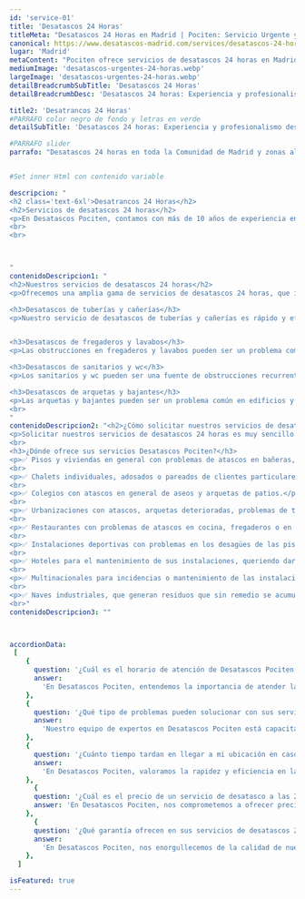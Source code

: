 ```yaml
---
id: 'service-01'
title: 'Desatascos 24 Horas'
titleMeta: "Desatascos 24 Horas en Madrid | Pociten: Servicio Urgente y Eficaz "
canonical: https://www.desatascos-madrid.com/services/desatascos-24-horas
lugar: 'Madrid'
metaContent: "Pociten ofrece servicios de desatascos 24 horas en Madrid. Respuesta urgente y eficaz a emergencias. Tu solución de confianza. Llámanos al 647 376 782"
mediumImage: 'desatascos-urgentes-24-horas.webp'
largeImage: 'desatascos-urgentes-24-horas.webp'
detailBreadcrumbSubTitle: 'Desatascos 24 Horas'
detailBreadcrumbDesc: 'Desatascos 24 horas: Experiencia y profesionalismo desde Desatascos Pociten'

title2: 'Desatrancos 24 Horas'
#PARRAFO color negro de fondo y letras en verde
detailSubTitle: 'Desatascos 24 horas: Experiencia y profesionalismo desde Desatascos Pociten'

#PARRAFO slider
parrafo: "Desatascos 24 horas en toda la Comunidad de Madrid y zonas aledañas"


#Set inner Html con contenido variable

descripcion: "
<h2 class='text-6xl'>Desatrancos 24 Horas</h2>
<h2>Servicios de desatascos 24 horas</h2>
<p>En Desatascos Pociten, contamos con más de 10 años de experiencia en servicios de pocería y <a href='https://www.desatascos-madrid.com'>desatascos</a>. Nuestro equipo de profesionales altamente capacitados y experimentados están disponibles las 24 horas del día, los 365 días del año, para brindar servicios de alta calidad y satisfacer las necesidades de nuestros clientes. Además, utilizamos tecnología de punta y herramientas especializadas para realizar trabajos de desatascos de manera rápida y efectiva.</p>
<br>
<br>



"
contenidoDescripcion1: "
<h2>Nuestros servicios de desatascos 24 horas</h2>
<p>Ofrecemos una amplia gama de servicios de desatascos 24 horas, que incluyen:</p>

<h3>Desatascos de tuberías y cañerías</h3>
<p>Nuestro servicio de desatascos de tuberías y cañerías es rápido y efectivo, utilizando herramientas especializadas y tecnología avanzada para eliminar cualquier tipo de obstrucción en las tuberías.</p>


<h3>Desatascos de fregaderos y lavabos</h3>
<p>Las obstrucciones en fregaderos y lavabos pueden ser un problema común en hogares y negocios. En Desatascos Pociten, contamos con herramientas y técnicas especiales para eliminar cualquier obstrucción en estos dispositivos.</p>

<h3>Desatascos de sanitarios y wc</h3>
<p>Los sanitarios y wc pueden ser una fuente de obstrucciones recurrentes. Contamos con técnicas especializadas para eliminar cualquier obstrucción en estos dispositivos, evitando problemas a largo plazo.</p>

<h3>Desatascos de arquetas y bajantes</h3>
<p>Las arquetas y bajantes pueden ser un problema común en edificios y condominios. En Desatascos Pociten, contamos con herramientas especializadas y personal capacitado para solucionar estos problemas de manera efectiva y rápida.</p>
<br>
"
contenidoDescripcion2: "<h2>¿Cómo solicitar nuestros servicios de desatascos 24 horas?</h2>
<p>Solicitar nuestros servicios de desatascos 24 horas es muy sencillo. Simplemente contáctenos a través de nuestra página web o vía telefónica pulsando el boton de 24 ghoras que hay en esta página o sobre los números de teléfono de la cabecera, y nuestro equipo de profesionales altamente capacitados estará listo para brindarle asistencia inmediata en cualquier momento del día o de la noche</p>
<br>
<h3>¿Dónde ofrece sus servicios Desatascos Pociten?</h3>
<p>✅ Pisos y viviendas en general con problemas de atascos en bañeras, fregaderos o inodoros.</p>
<br>
<p>✅ Chalets individuales, adosados o pareados de clientes particulares en general con problemas de atascos en arquetas de hojas o tierra.</p>
<br>
<p>✅ Colegios con atascos en general de aseos y arquetas de patios.</p>
<br>
<p>✅ Urbanizaciones con atascos, arquetas deterioradas, problemas de tuberías o bajantes.</p>
<br>
<p>✅ Restaurantes con problemas de atascos en cocina, fregaderos o en los aseos de los clientes.</p>
<br>
<p>✅ Instalaciones deportivas con problemas en los desagües de las piscina o vaciado de arquetas en los vestuarios.</p>
<br>
<p>✅ Hoteles para el mantenimiento de sus instalaciones, queriendo dar siempre el mejor servicio a sus huéspedes.</p>
<br>
<p>✅ Multinacionales para incidencias o mantenimiento de las instalaciones distribuidas en sus oficinas.</p>
<br>
<p>✅ Naves industriales, que generan residuos que sin remedio se acumulan en sus arquetas produciendo atrancos.</p>
<br>"
contenidoDescripcion3: ""



accordionData:
 [
    {
      question: '¿Cuál es el horario de atención de Desatascos Pociten para servicios de desatascos?',
      answer:
        'En Desatascos Pociten, entendemos la importancia de atender las emergencias de nuestros clientes de manera rápida y eficiente. Por eso, ofrecemos servicios de desatascos 24 horas al día, los 365 días del año.',
    },
    {
      question: '¿Qué tipo de problemas pueden solucionar con sus servicios de desatascos 24 horas?',
      answer:
        'Nuestro equipo de expertos en Desatascos Pociten está capacitado para resolver una amplia variedad de situaciones, desde atascos en tuberías domésticas hasta obstrucciones en redes de alcantarillado. Estamos disponibles las 24 horas para atender cualquier urgencia.',
    },
    {
      question: '¿Cuánto tiempo tardan en llegar a mi ubicación en caso de una emergencia de desatasco?',
      answer:
        'En Desatascos Pociten, valoramos la rapidez y eficiencia en la atención al cliente. Nuestros técnicos están distribuidos estratégicamente para garantizar una respuesta rápida en caso de urgencias de desatascos 24 horas. El tiempo de llegada puede variar según la distancia y el tráfico, pero nos esforzamos por llegar a su ubicación en el menor tiempo posible',
    },
      {
      question: '¿Cuál es el precio de un servicio de desatasco a las 2 de la mañana?',
      answer: 'En Desatascos Pociten, nos comprometemos a ofrecer precios justos y transparentes para nuestros servicios de desatascos 24 horas. El costo puede variar según la complejidad del problema y el tipo de servicio requerido. Le recomendamos que se ponga en contacto con nuestro equipo de atención al cliente, quienes estarán encantados de proporcionarle un presupuesto detallado y personalizado.'
    },
      {
      question: '¿Qué garantía ofrecen en sus servicios de desatascos 24 horas?',
      answer:
        'En Desatascos Pociten, nos enorgullecemos de la calidad de nuestro trabajo y la satisfacción del cliente es nuestra prioridad. Por eso, ofrecemos una garantía en todos nuestros servicios de desatascos 24 horas. Si experimenta algún problema relacionado con el servicio que hemos realizado, no dude en ponerse en contacto con nuestro equipo de atención al cliente para que podamos resolverlo de inmediato.',
    },
  ]

isFeatured: true
---
```


